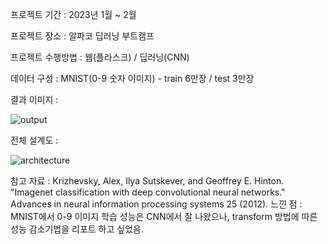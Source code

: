 프로젝트 기간 : 2023년 1월 ~ 2월

프로젝트 장소 : 알파코 딥러닝 부트캠프

프로젝트 수행방법 : 웹(플라스크) / 딥러닝(CNN)

데이터 구성 : MNIST(0-9 숫자 이미지) - train 6만장 / test 3만장

결과 이미지 :

![output](https://github.com/Gerutrute/gitclass/assets/96192262/6c77b9b5-0d46-491d-997e-013e47f440ed)

전체 설계도 : 

![architecture](https://github.com/Gerutrute/gitclass/assets/96192262/318dbb23-604e-4910-80ea-b325183cf18a)

참고 자료 : Krizhevsky, Alex, Ilya
Sutskever, and Geoffrey E. Hinton. "Imagenet classification with deep
convolutional neural networks." Advances in neural information processing
systems 25 (2012).
느낀 점 : MNIST에서 0-9 이미지 학습 성능은 CNN에서 잘 나왔으나, transform 방법에 따른 성능 감소기법을 리포트 하고 싶었음.
